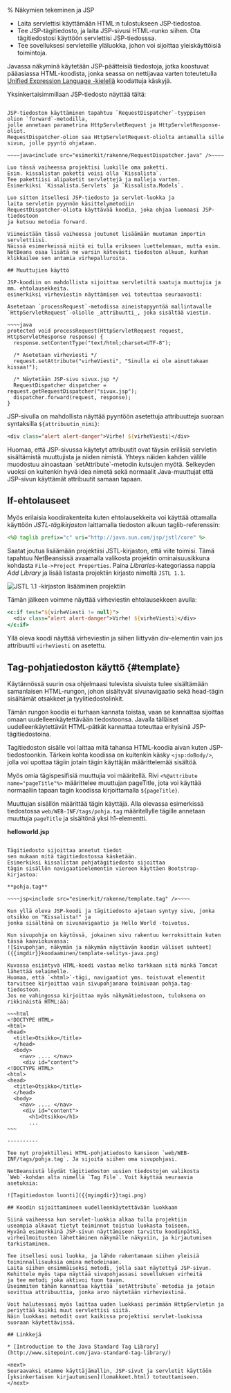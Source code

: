 % Näkymien tekeminen ja JSP
<!-- order: 4 -->
<!-- addHeaderNavigation -->

<summary>

* Laita servlettisi käyttämään HTML:n tulostukseen JSP-tiedostoa.
* Tee JSP-tägitiedosto, ja laita JSP-sivusi HTML-runko siihen. Ota tägitiedostosi käyttöön servlettisi JSP-tiedosssa.
* Tee sovelluksesi servleteille yläluokka, johon voi sijoittaa yleiskäyttöisiä toimintoja.

</summary>

Javassa näkyminä käytetään JSP-päätteisiä tiedostoja,
jotka koostuvat pääasiassa HTML-koodista, jonka seassa on 
nettijavaa varten toteutetulla 
[Unified Expression Language -kielellä](http://docs.oracle.com/javaee/5/tutorial/doc/bnahq.html) 
koodattuja käskyjä.

Yksinkertaisimmillaan JSP-tiedosto näyttää tältä:

~~~~jsp<include src="esimerkit/rakenne/index.jsp" />~~~~

JSP-tiedoston käyttäminen tapahtuu `RequestDispatcher`-tyyppisen 
olion `forward`-metodilla, 
jolle annetaan parametrina HttpServletRequest ja HttpServletResponse-oliot. 
RequestDispatcher-olion saa HttpServletRequest-oliolta antamalla sille sivun, jolle pyyntö ohjataan.

~~~~java<include src="esimerkit/rakenne/RequestDispatcher.java" />~~~~

Luo tässä vaiheessa projektisi luokille oma paketti.
Esim. kissalistan paketti voisi olla `Kissalista`.
Tee pakettiisi alipaketit servlettejä ja malleja varten. 
Esimerkiksi `Kissalista.Servlets` ja `Kissalista.Models`.

Luo sitten itsellesi JSP-tiedosto ja servlet-luokka ja 
laita servletin pyynnön käsittelymetodiin
RequestDispatcher-oliota käyttävää koodia, joka ohjaa luomaasi JSP-tiedostoon
ja kutsuu metodia forward.

Viimeistään tässä vaiheessa joutunet lisäämään muutaman importin servlettiisi. 
Näissä esimerkeissä niitä ei tulla erikseen luettelemaan, mutta esim.
NetBeans osaa lisätä ne varsin kätevästi tiedoston alkuun, kunhan klikkailee sen antamia virhepalluroita.

## Muuttujien käyttö

JSP-koodiin on mahdollista sijoittaa servletiltä saatuja muuttujia ja mm. ehtolausekkeita.
esimerkiksi virheviestin näyttämisen voi toteuttaa seuraavasti:

Asetetaan `processRequest`-metodissa aineistopyyntöä mallintavalle `HttpServletRequest`-oliolle _attribuutti_, joka sisältää viestin.

~~~~java
protected void processRequest(HttpServletRequest request, HttpServletResponse response) {
  response.setContentType("text/html;charset=UTF-8");
  
  /* Asetetaan virheviesti */
  request.setAttribute("virheViesti", "Sinulla ei ole ainuttakaan kissaa!");  

  /* Näytetään JSP-sivu sivux.jsp */
  RequestDispatcher dispatcher = request.getRequestDispatcher("sivux.jsp");
  dispatcher.forward(request, response);
}
~~~~

JSP-sivulla on mahdollista näyttää pyyntöön asetettuja
attribuutteja suoraan syntaksilla `${attribuutin_nimi}`:

~~~jsp
<div class="alert alert-danger">Virhe! ${virheViesti}</div>
~~~

<huomio>
Huomaa, että JSP-sivussa käytetyt attribuutit ovat täysin erillisiä servletin sisältämistä muuttujista ja niiden nimistä.
Yhteys näiden kahden välille muodostuu ainoastaan `setAttribute`-metodin kutsujen myötä. 
Selkeyden vuoksi on kuitenkin hyvä idea nimetä sekä normaalit Java-muuttujat että JSP-sivun käyttämät attribuutit samaan tapaan.
</huomio>

## If-ehtolauseet

Myös erilaisia koodirakenteita kuten ehtolausekkeita
voi käyttää ottamalla käyttöön _JSTL-tägikirjaston_
laittamalla tiedoston alkuun taglib-referenssin:

~~~~jsp
<%@ taglib prefix="c" uri="http://java.sun.com/jsp/jstl/core" %>
~~~~

Saatat joutua lisäämään projektiisi JSTL-kirjaston, että viite toimisi.
Tämä tapahtuu NetBeansissä avaamalla valikosta projektin ominaisuusikkuna kohdasta `File->Project Properties`.
Paina _Libraries_-kategoriassa nappia _Add Library_ ja lisää listasta projektiin kirjasto nimeltä `JSTL 1.1`.

![JSTL 1.1 -kirjaston lisääminen projektiin]({{myimgdir}}jstl.png)

Tämän jälkeen voimme näyttää virheviestin ehtolausekkeen avulla:

~~~~jsp
<c:if test="${virheViesti != null}">
  <div class="alert alert-danger">Virhe! ${virheViesti}</div>
</c:if>
~~~~

Yllä oleva koodi näyttää virheviestin ja siihen liittyvän div-elementin
vain jos attribuutti `virheViesti` on asetettu. 

## Tag-pohjatiedoston käyttö {#template}

Käytännössä suurin osa ohjelmaasi tulevista sivuista
tulee sisältämään samanlaisen HTML-rungon,
johon sisältyvät sivunavigaatio sekä 
head-tägin sisältämät otsakkeet ja tyylitiedostolinkit.

Tämän rungon koodia ei turhaan kannata toistaa, 
vaan se kannattaa sijoittaa omaan uudelleenkäytettävään tiedostoonsa.
Javalla tälläiset uudelleenkäytettävät HTML-pätkät
kannattaa toteuttaa erityisinä JSP-tägitiedostoina.

Tagitiedoston sisälle voi laittaa mitä tahansa HTML-koodia
aivan kuten JSP-tiedostoonkin. 
Tärkein kohta koodissa on kuitenkin käsky `<jsp:doBody/>`,
jolla voi upottaa tägiin jotain tägin käyttäjän määrittelemää sisältöä.

Myös omia tägispesifisiä muuttujia voi määritellä.
Rivi `<%@attribute name="pageTitle"%>` määrittelee muuttujan
pageTitle, jota voi käyttää normaaliin tapaan tagin koodissa
kirjoittamalla `${pageTitle}`. 

Muuttujan sisällön määrittää tägin käyttäjä.
Alla olevassa esimerkissä tiedostossa `web/WEB-INF/tags/pohja.tag`
määritellylle tägille 
annetaan muuttuja `pageTitle` 
ja sisältönä yksi h1-elementti.

**helloworld.jsp**

~~~~jsp<include src="esimerkit/rakenne/templated.jsp" />~~~~

Tägitiedosto sijoittaa annetut tiedot 
sen mukaan mitä tägitiedostossa käsketään.
Esimerkiksi kissalistan pohjatägitiedosto sijoittaa
tägin sisällön navigaatioelementin viereen käyttäen Bootstrap-kirjastoa:

**pohja.tag**

~~~~jsp<include src="esimerkit/rakenne/template.tag" />~~~~

Kun yllä oleva JSP-koodi ja tägitiedosto ajetaan syntyy sivu, jonka
otsikko on "Kissalista!" ja 
jonka sisältönä on sivunavigaatio ja Hello World -toivotus.

Kun sivupohja on käytössä, jokainen sivu rakentuu kerroksittain kuten tässä kaaviokuvassa:
![Sivupohjan, näkymän ja näkymän näyttävän koodin väliset suhteet]({{imgdir}}koodaaminen/template-selitys-java.png)

Kuvassa esiintyvä HTML-koodi vastaa melko tarkkaan sitä minkä Tomcat lähettää selaimelle.
Huomaa, että `<html>`-tägi, navigaatiot yms. toistuvat elementit tarvitsee kirjoittaa vain sivupohjanana toimivaan pohja.tag-tiedostoon.
Jos ne vahingossa kirjoittaa myös näkymätiedostoon, tuloksena on rikkinäistä HTML:ää:

~~~html
<!DOCTYPE HTML>
<html>
<head>
  <title>Otsikko</title>
  </head>
  <body>
    <nav> .... </nav>
     <div id="content">
<!DOCTYPE HTML>
<html>
<head>
  <title>Otsikko</title>
  </head>
  <body>
    <nav> .... </nav>
     <div id="content">
       <h1>Otsikko</h1>
       ...
~~~

----------

Tee nyt projektillesi HTML-pohjatiedosto kansioon `web/WEB-INF/tags/pohja.tag`. Ja sijoita siihen oma sivupohjasi.

NetBeansistä löydät tägitiedoston uusien tiedostojen valikosta 
`Web`-kohdan alta nimellä `Tag File`. Voit käyttää seuraavia asetuksia:

![Tagitiedoston luonti]({{myimgdir}}tagi.png)

## Koodin sijoittamineen uudelleenkäytettävään luokkaan

Siinä vaiheessa kun servlet-luokkia alkaa tulla projektiin
useampia alkavat tietyt toiminnot toistua luokasta toiseen.
Hyvänä esimerkkinä JSP-sivun näyttämiseen tarvittu koodinpätkä,
virheilmoitusten lähettäminen näkymälle näkyviin, ja kirjautumisen tarkistaminen.

Tee itsellesi uusi luokka, ja lähde rakentamaan siihen yleisiä toiminnallisuuksia omina metodeinaan.
Laita siihen ensimmäiseksi metodi, jolla saat näytettyä JSP-sivun. 
Kehittele myös tapa näyttää sivupohjassasi sovelluksen virheitä
ja tee metodi joka aktivoi tuon tavan. 
Useimmiten tähän kannattaa käyttää `setAttribute`-metodia ja jotain sovittua attribuuttia, jonka arvo näytetään virheviestinä.

Voit halutessasi myös laittaa uuden luokkasi perimään HttpServletin ja periyttää kaikki muut servlettisi siitä.
Näin luokkasi metodit ovat kaikissa projektisi servlet-luokissa suoraan käytettävissä.

## Linkkejä

* [Introduction to the Java Standard Tag Library](http://www.sitepoint.com/java-standard-tag-library/)

<next>
Seuraavaksi otamme käyttäjämallin, JSP-sivut ja servletit käyttöön
[yksinkertaisen kirjautumisen](lomakkeet.html) toteuttamiseen.
</next>
